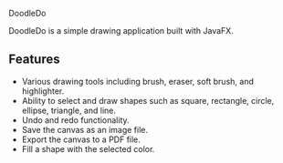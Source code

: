 DoodleDo

DoodleDo is a simple drawing application built with JavaFX.

## Features

- Various drawing tools including brush, eraser, soft brush, and highlighter.
- Ability to select and draw shapes such as square, rectangle, circle, ellipse, triangle, and line.
- Undo and redo functionality.
- Save the canvas as an image file.
- Export the canvas to a PDF file.
- Fill a shape with the selected color.